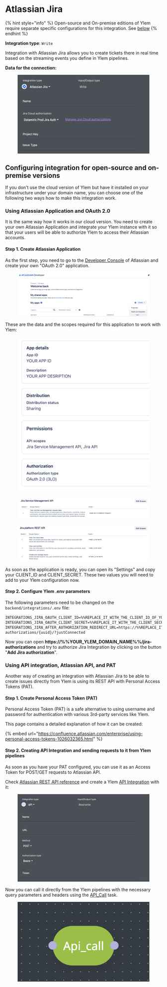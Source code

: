 # Atlassian Jira

{% hint style="info" %}
Open-source and On-premise editions of Ylem require separate specific configurations for this integration. See [below](atlassian-jira.md#configuring-integration-for-open-source-and-on-premise-versions)
{% endhint %}

**Integration type**:  `Write`

Integration with Atlassian Jira allows you to create tickets there in real time based on the streaming events you define in Ylem pipelines.

**Data for the connection:**

<figure><img src="../../.gitbook/assets/Screenshot 2024-04-23 at 19.18.19.png" alt=""><figcaption></figcaption></figure>

## Configuring integration for open-source and on-premise versions

If you don't use the cloud version of Ylem but have it installed on your infrastructure under your domain name, you can choose one of the following two ways how to make this integration work.

### Using Atlassian Application and OAuth 2.0

It is the same way how it works in our cloud version. You need to create your own Atlassian Application and integrate your Ylem instance with it so that your users will be able to authorize Ylem to access their Atlassian accounts.

#### Step 1. Create Atlassian Application

As the first step, you need to go to the [Developer Console](https://developer.atlassian.com/console/myapps/) of Atlassian and create your own "OAuth 2.0" application.

<figure><img src="../../.gitbook/assets/Screenshot 2024-09-12 at 21.57.17.png" alt=""><figcaption></figcaption></figure>

These are the data and the scopes required for this application to work with Ylem:



<div>

<figure><img src="../../.gitbook/assets/Screenshot 2024-09-12 at 22.01.55.png" alt=""><figcaption></figcaption></figure>

 

<figure><img src="../../.gitbook/assets/Screenshot 2024-09-12 at 22.03.49.png" alt=""><figcaption></figcaption></figure>

 

<figure><img src="../../.gitbook/assets/Screenshot 2024-09-12 at 22.03.25.png" alt=""><figcaption></figcaption></figure>

</div>

As soon as the application is ready, you can open its "Settings" and copy your CLIENT\_ID and CLIENT\_SECRET. These two values you will need to add to your Ylem configuration now.

#### Step 2. Configure Ylem .env parameters

The following parameters need to be changed on the `backend/integrations/.env` file:

```
INTEGRATIONS_JIRA_OAUTH_CLIENT_ID=%%REPLACE_IT_WITH_THE_CLIENT_ID_OF_YOUR_APP%%
INTEGRATIONS_JIRA_OAUTH_CLIENT_SECRET=%%REPLACE_IT_WITH_THE_CLIENT_SECRET_OF_YOUR_APP%%
INTEGRATIONS_JIRA_AFTER_AUTHORIZATION_REDIRECT_URL=https://%%REPLACE_IT_WITH_THE_DOMAIN_NAME_OF_YOUR_YLEM_INSTANCE%%/jira-authorizations/{uuid}/?justConnected
```

Now you can open **https://%%YOUR\_YLEM\_DOMAIN\_NAME%%/jira-authorizations** and try to authorize Jira Integration by clicking on the button "**Add Jira authorization**".

### Using API integration, Atlassian API, and PAT

Another way of creating an integration with Atlassian Jira to be able to create issues directly from Ylem is using its REST API with Personal Access Tokens (PAT).

#### Step 1. Create Personal Access Token (PAT)

Personal Access Token (PAT) is a safe alternative to using username and password for authentication with various 3rd-party services like Ylem.

This page contains a detailed explanation of how it can be created:

{% embed url="https://confluence.atlassian.com/enterprise/using-personal-access-tokens-1026032365.html" %}

#### Step 2. Creating API Integration and sending requests to it from Ylem pipelines

As soon as you have your PAT configured, you can use it as an Access Token for POST/GET requests to Atlassian API.

Check [Atlassian REST API reference](https://developer.atlassian.com/server/jira/platform/rest/v10000/api-group-issue/#api-api-2-issue-post) and create a Ylem [API Integration](apis.md) with it:

<figure><img src="../../.gitbook/assets/Screenshot 2024-09-12 at 22.15.22.png" alt=""><figcaption></figcaption></figure>

Now you can call it directly from the Ylem pipelines with the necessary query parameters and headers using the [API\_Call](../../pipelines/tasks-ip/api-call.md) task.

<figure><img src="../../.gitbook/assets/Screenshot 2024-09-12 at 22.15.57.png" alt=""><figcaption></figcaption></figure>

